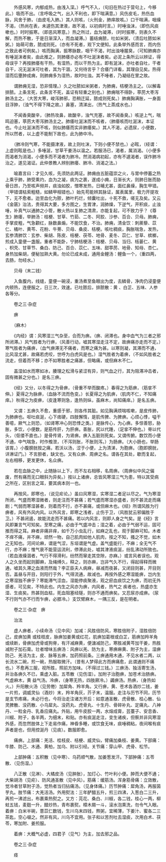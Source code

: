 <!-- { "loadSidebar": true } -->
　　外感风寒，内郁成热，由浅入深。）呼气不入，（句旧在热过于营句上，今移此。）吸而不出。（言呼吸之气，出入不利也，即下喘满意。）风伤皮毛，热伤血脉，风舍于肺，（由皮毛入肺。）其人则咳，（火刑金，肺痒故咳。）口干喘满，咽燥不渴，（热尚在表，未遽伤其津液，故不渴，以初病时言。）时唾浊沫，（即伤风痰嗽也。）时时振寒。（即恶风寒意。）热之所过，血为凝滞，（时时振寒，则表久不解，而热不散，于是日渐深入，而血凝滞。）蓄结痈脓，吐如米粥，（溃后吐脓如米粥。）始萌可救，脓成则死。（亦有不死者，观下文便知。此条举外感而言，而内伤之致此者可例矣。）咳而胸满，振寒脉数，咽干不渴，时出浊唾腥臭，（可知肺痈亦有唾涎沫者矣，由此推之，则肺痿亦必有不吐涎沫者矣。必泥上条所云以辨证，得毋误乎？再按肺痿有干热，有湿热，而以干热为主。即有涎沫，亦吐者自吐，干者自干，况无涎沫可吐者，其为干涸，又何待言乎？合痿门详看，其理自见矣。热得湿而后壅肿成痈，则肺痈多为湿热，故时吐浊。其不唾者，乃凝结在里之故。

　　谓肺痈无湿，恐非情理。）久之吐脓如米粥者，为肺痈，桔梗汤主之。（以解毒排脓。上条言死，此条言不死，盖证有轻重之别也。）肺痈喘不得卧，葶苈大枣泻肺汤主之。（大苦大寒，峻泻肺邪，恐稍迁延，脓成则死矣。）肺痈胸满胀，一身面目浮肿，（浊气不得下降之故。）鼻塞，清涕出，（热气上蒸成水也。）

　　不闻香臭酸辛，（肺热攻鼻，故酸辛，浊气充塞，故不闻香臭。）咳逆上气，喘鸣迫塞，葶苈大枣泻肺汤主之。肺痿吐涎沫而不咳者，（肺痿咳而吐涎沫，本证也。今止吐涎沫而不咳，则似肺痿而实非肺痿矣。）其人不渴，必遗尿，小便数，所以然者，以上虚不能制下故也，此为肺中冷。

　　（肺冷则气寒，不能摄津液，故上则吐沫，下则小便不禁也。）必眩，（经谓：上虚则眩是也。）多唾涎，甘草干姜汤以温之。若服汤已，渴者，属消渴。（小便多而渴者为消渴，小便多而不渴者为肺冷。然消渴病初起，亦有不遽渴者，误作肺冷治之，遂见渴证。此仲景教人辨别肺痿、肺冷、消渴之法。）

　　喻嘉言曰：才见久咳，先须防此两证。肺痈由五脏蕴崇之火，与胃中停蓄之热上乘乎肺，肺受熏灼，血为之凝，痰为之裹，遂成小痈，日渐长大，则肺日胀而胁骨日昂，乃至咳声频并，痰浊如胶，憎寒发热，日晡尤甚，面红鼻燥，胸生甲错。（甲错谓枯索粗糙，如鳞甲相错也。）始先苟能辨其脉证，属表属里，极力开提攻下，无不愈者。迨至血化为脓，肺叶朽烂，倾囊吐出，十死不救，嗟无及矣。又云《金匮》治法，贵得其大要，多方图之，生胃津，润肺燥，下逆气，开积痰，止浊唾，补真气以通肺之小管，散火热以复肺之清肃，亦能复起，可不致力乎？《尊生》肺痿，举肺汤：桔梗、甘草、竹茹、二冬、阿胶、沙参、百合、贝母。肺痈，手掌皮粗，气急颧红，脉数鼻煽，不能饮食，不治。肺痈，清金饮：刺蒺藜、苡仁、橘叶、黄芩、花粉、牛蒡、贝母、桑皮、桔梗。咳吐稠痰，胸胀喘急，发热，玄参清肺饮：玄参、柴胡、陈皮、桔梗、茯苓、地骨、麦冬、苡仁、甘草、槟榔，煎成入童便一盏服。重者不能卧，宁肺桔梗汤：桔梗、贝母、当归、栝蒌仁、黄 、枳壳、甘草节、桑白、防己、百合、苡仁、五味、甜葶苈、地骨、知母、杏仁。身热加柴胡，便秘加熟大黄。勿论已成未成，通用金鲤汤：鲤鱼一个，（重四两，去肠，勿经水。）

　　贝母（末二钱）

　　入鱼腹内，线缝，童便一碗浸，重汤煮至鱼眼出为度，去鳞骨，净肉仍浸童便内顿热，连便服之，日三次，效速。已吐脓后，排脓散：黄 、白芷、五味、人参各等分。

　　卷之三·杂症

　　痹

　　（麻木）

　　《内经》谓：风寒湿三气杂至，合而为痹。（痹、闭滞也。身中血气为三者之邪所闭滞。）风气胜者为行痹，（风善行动，嘘其寒湿走注不定，故痹痛亦走而不定。）寒气胜者为痛痹，（血气痹滞无不痛者，而寒之痛为甚。以寒则凝，其滞而不通，比风湿尤甚，故痛若虎咬，世呼为白虎风是也。）湿气胜者为着痹，（不如风胜者之流走，但着而不移；亦不如寒胜者之痛甚，但略痛，或但麻木不仁。

　　盖湿如水而寒如冰，腠理之松滑与紧涩有异，则气血之行，其为阻滞冲击者，固有微甚之分也。）是名三痹。

　　《经》又分，以冬得之为骨痹，（骨重不举而酸疼。）春得之为筋痹，（筋挛不伸。）夏得之为脉痹，（血脉不流而色变。）长夏得之为肌痹，（肌肉不仁，不知痛痒。）秋得之为皮痹，（皮逢寒则急，逢热则纵，虽麻木，尚知痛痒。）是名五痹。

　　又谓：五痹久不愈，重感于邪，则各传其脏。如见胸满烦喘咳嗽，是皮传肺，为肺痹也。呕吐痰涎，心下痞硬，四肢懈惰，是肌传脾、为脾痹。心烦心悸，嗌干善噫，厥气上则恐，（如肾寒冲心则恐悸之类。）是脉传心，为心痹。多惊善怒，胁胀，多饮，小便数，是筋传肝，为肝痹。善胀，尻以代踵，（足挛不伸也。）脊以代头，（伛偻不直也。）是骨传肾，为肾痹。痹入五脏则死矣。又谓传腑。数饮而小便不通，中气喘急，时作飧泄，（不泻则胀，不胀则泻。）为肠痹。（大小肠也，举肠该胃。）小腹膀胱按之痛，若沃以汤，涩于小便，上为清涕，为胞痹。（胞即膀胱，详淋证门。）不言胆者，缺文也。又有众痹、周痹之名。谓各在其处，歇而复起，左右相移，更发更休，名众痹。

　　若在血脉之中，止随脉以上下，而不左右相移，名周痹。（周痹似中风之偏废，然有痛而无口眼斜为异矣。）按以上诸痹，总皆风寒湿三气为患，特以其受病之所在，区别言之耳，要其病本则一也。

　　再按风，即寒也，（说见疟论。）虽曰风寒湿，实寒湿二者足以尽之。气为寒湿所闭，气盛而寒湿微者，则走注而不甚痛；若气盛而寒湿亦盛者，则不甚流走而痛剧；气弱而寒湿甚者，则着而不行，亦不甚痛，或但麻木也。《经》所谓风胜为行痹者，风有外风内风。以外风言，即寒之浅者，止伤于卫，（风胜犹云邪偏胜于卫。）不甚闭遏，故能流走而不甚痛。若以内风言，则即人身之气矣。是《经》言风即兼言气可知矣。至寒之痛，必由于气盛冲击；湿之着，必由于气弱不运，固可推而得之耳。麻者非痛非痒，如千万小虫乱行，如麻之乱也，观于脚麻可知。木者不痒不痛，并不麻，顽然一物，自己肌肉如他人肌肉，按之不知，搔之不觉，如木之无知也。河间论麻，谓是气涩，东垣谓是气虚。盖气盛能行，不麻；全无气不行，亦不麻；惟气衰不能营运流利，停滞此处，嘘其津液痰涎，纷乱沸动所致也。（若血液燥涸者，气行不得滑利，纷然而窜走其空隙，亦麻。）或言风者误也。观人之久坐而起则脚麻，及绳缚久，释之，则亦麻，岂非气久不行，得起得释而微通，嘘其久滞之血液而然哉？李正臣夫人病麻，昼减而夜甚，又闭目则甚，开目则否。盖昼与开目，则阳行于外，气得流通，故减也。再按外感之寒湿能痹，岂内生之寒湿独不痹乎？寒能滞气涩血，湿能停痰聚液，观之瘀血痰饮之为痹，而初无外感者，可见矣，不特此也。内生之风亦为痹，内风者，热气之 疾者也，热盛亦生湿、生痰矣。热甚则血枯，死血阻塞经隧，则亦不通而痹矣。又忍尿亦成痹。（尿不行则气亦不行而乍痹，必膝冷。）支饮臂麻木，一隅三反，是在明者。

　　卷之三·杂症　痹

　　治法

　　虚人痹者，小续命汤（见中风）加减：风胜倍防风，寒胜倍附子，湿胜倍防己，皮痹加黄 或桂枝皮，脉痹加姜黄或红花，肌痹加葛根或白芷，筋痹加羚羊角或续断，骨痹加虎骨或狗脊，有汗减麻黄，便溏减防己，寒胜减黄芩加干姜，热胜减附子加石膏。壮者增味五痹汤：风痹以羌、防为主，寒痹麻黄、附子为主，湿痹防己、羌活为主，皮、脉等五痹，加药照前条。三痹通用木通，不见水者二两，以长流水二碗，煎一碗，热服取微汗。（昔有人梦得此方而痹痛愈，此谓通则不痛也。）不愈再三服，视所胜，照前方加味。（不得过三钱。）三痹汤、独活寄生汤，并治各痹久不已，乘虚入脏。五苓散（见伤湿）。加附子治胞痹，加苍术治肠痹。气虚麻木，黄 益气汤。冷痹，（身寒无热，四肢厥冷。）蠲痹汤。热痹，（身热如火。）升阳散火汤（见劳倦）加犀角、羚羊角。又行痹，黄、苍术各酒炒二钱，姜一片煎，调威灵仙（酒炒）末，羚羊角灰，芥子末，温服。走注与历节不同，历节是支节疼痛，未必行也，今将治走注诸方开后：如意通圣散、虎骨散、桂心散、仙灵脾散、没药散、小乌犀丸、没药丸、虎骨丸、十生丹、骨碎补丸、定痛丸、八神丹、一粒金丹、乳香应痛丸。外贴，用牛皮胶一两，水熔成膏，芸薹子、安息香、川椒、附子，各半两，为细末，和贴。亦有痰涎走注，变生诸疾，但察并非风寒湿外感，而忽然肢体上下走易作痛，神昏多睡，或饮食无味，痰唾稠粘，夜间喉有痰声者是也，但用控涎丹（见痰）。数服即愈。

　　痛痹。上部痛：羌活、桂枝皮、桔梗、威灵仙，臂痛加桑枝、姜黄。下部痛：牛膝、防己、木通、黄柏，加乌、附以引经。关节痛：穿山甲、虎骨、松节。

　　上部肿痛：五积散（见中寒）、乌药顺气散，加姜葱发汗。下部肿痛：五苓散、（见伤湿。）

　　八正散（见淋）、大橘皮汤（见肿胀），加灯心、竹叶利小便。肿而大便不通；大柴胡汤（见疟）、防风通圣散（见中风）。筋痛：缓筋汤。浑身筋骨痛：立效散，觉冷者甘草附子汤，觉热者当归拈痛汤。（见身体痛。）历节肿痛：犀角汤，再服茵芋丸。肢节痛：大羌活汤。外用熨法：三年酽醋五升，煎三四沸，入葱白二三升，再煎一沸滤出，布裹乘热熨之。又方：芫花、桑白、川椒，各二钱，桂心一两，柳蛀五钱，麦麸一升，醋炒热，青布裹熨。樟木屑一斗，滚水泡熏洗，勿令气入眼。着痹：白米半碗，薏苡仁数钱，生川乌末四钱，熬粥，宜稀薄，下姜汁、蜜各二三茶匙，空心啜之。然非有风，川乌不宜用。张子和以苦剂吐去湿痰，次用白术、茯苓，寒加附、姜煎服。

　　着痹：大概气必虚，四君子（见气）为主，加去邪之品。

　　卷之三·杂症

　　痉

